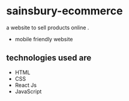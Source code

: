 # sainsbury-ecommerce 
a website to sell products online .

* mobile friendly website

## technologies used are
* HTML
* CSS
* React Js
* JavaScript

